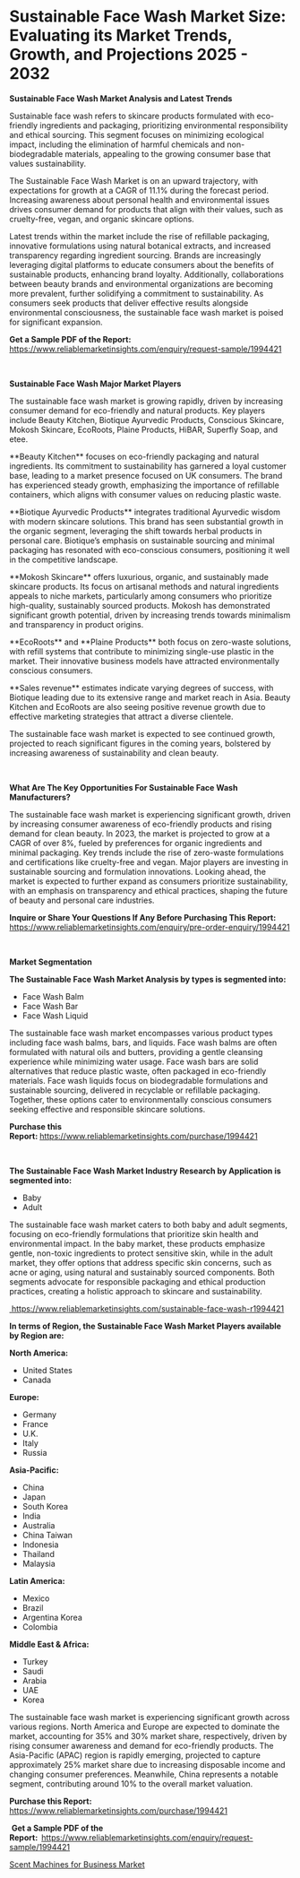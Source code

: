 <p><h1>Sustainable Face Wash Market Size: Evaluating its Market Trends, Growth, and Projections 2025 - 2032</h1></p><p><strong>Sustainable Face Wash Market Analysis and Latest Trends</strong></p>
<p><p>Sustainable face wash refers to skincare products formulated with eco-friendly ingredients and packaging, prioritizing environmental responsibility and ethical sourcing. This segment focuses on minimizing ecological impact, including the elimination of harmful chemicals and non-biodegradable materials, appealing to the growing consumer base that values sustainability.</p><p>The Sustainable Face Wash Market is on an upward trajectory, with expectations for growth at a CAGR of 11.1% during the forecast period. Increasing awareness about personal health and environmental issues drives consumer demand for products that align with their values, such as cruelty-free, vegan, and organic skincare options. </p><p>Latest trends within the market include the rise of refillable packaging, innovative formulations using natural botanical extracts, and increased transparency regarding ingredient sourcing. Brands are increasingly leveraging digital platforms to educate consumers about the benefits of sustainable products, enhancing brand loyalty. Additionally, collaborations between beauty brands and environmental organizations are becoming more prevalent, further solidifying a commitment to sustainability. As consumers seek products that deliver effective results alongside environmental consciousness, the sustainable face wash market is poised for significant expansion.</p></p>
<p><strong>Get a Sample PDF of the Report:&nbsp;</strong> <a href="https://www.reliablemarketinsights.com/enquiry/request-sample/1994421?utm_campaign=3064&utm_medium=2&utm_source=Github&utm_content=ia&utm_term=05042025&utm_id=sustainable-face-wash">https://www.reliablemarketinsights.com/enquiry/request-sample/1994421</a></p>
<p>&nbsp;</p>
<p><strong>Sustainable Face Wash Major Market Players</strong></p>
<p><p>The sustainable face wash market is growing rapidly, driven by increasing consumer demand for eco-friendly and natural products. Key players include Beauty Kitchen, Biotique Ayurvedic Products, Conscious Skincare, Mokosh Skincare, EcoRoots, Plaine Products, HiBAR, Superfly Soap, and etee.</p><p>**Beauty Kitchen** focuses on eco-friendly packaging and natural ingredients. Its commitment to sustainability has garnered a loyal customer base, leading to a market presence focused on UK consumers. The brand has experienced steady growth, emphasizing the importance of refillable containers, which aligns with consumer values on reducing plastic waste.</p><p>**Biotique Ayurvedic Products** integrates traditional Ayurvedic wisdom with modern skincare solutions. This brand has seen substantial growth in the organic segment, leveraging the shift towards herbal products in personal care. Biotique’s emphasis on sustainable sourcing and minimal packaging has resonated with eco-conscious consumers, positioning it well in the competitive landscape.</p><p>**Mokosh Skincare** offers luxurious, organic, and sustainably made skincare products. Its focus on artisanal methods and natural ingredients appeals to niche markets, particularly among consumers who prioritize high-quality, sustainably sourced products. Mokosh has demonstrated significant growth potential, driven by increasing trends towards minimalism and transparency in product origins.</p><p>**EcoRoots** and **Plaine Products** both focus on zero-waste solutions, with refill systems that contribute to minimizing single-use plastic in the market. Their innovative business models have attracted environmentally conscious consumers.</p><p>**Sales revenue** estimates indicate varying degrees of success, with Biotique leading due to its extensive range and market reach in Asia. Beauty Kitchen and EcoRoots are also seeing positive revenue growth due to effective marketing strategies that attract a diverse clientele.</p><p>The sustainable face wash market is expected to see continued growth, projected to reach significant figures in the coming years, bolstered by increasing awareness of sustainability and clean beauty.</p></p>
<p>&nbsp;</p>
<p><strong>What Are The Key Opportunities For Sustainable Face Wash Manufacturers?</strong></p>
<p><p>The sustainable face wash market is experiencing significant growth, driven by increasing consumer awareness of eco-friendly products and rising demand for clean beauty. In 2023, the market is projected to grow at a CAGR of over 8%, fueled by preferences for organic ingredients and minimal packaging. Key trends include the rise of zero-waste formulations and certifications like cruelty-free and vegan. Major players are investing in sustainable sourcing and formulation innovations. Looking ahead, the market is expected to further expand as consumers prioritize sustainability, with an emphasis on transparency and ethical practices, shaping the future of beauty and personal care industries.</p></p>
<p><strong>Inquire or Share Your Questions If Any Before Purchasing This Report:</strong> <a href="https://www.reliablemarketinsights.com/enquiry/pre-order-enquiry/1994421?utm_campaign=3064&utm_medium=2&utm_source=Github&utm_content=ia&utm_term=05042025&utm_id=sustainable-face-wash">https://www.reliablemarketinsights.com/enquiry/pre-order-enquiry/1994421</a></p>
<p>&nbsp;</p>
<p><strong>Market Segmentation</strong></p>
<p><strong>The Sustainable Face Wash Market Analysis by types is segmented into:</strong></p>
<p><ul><li>Face Wash Balm</li><li>Face Wash Bar</li><li>Face Wash Liquid</li></ul></p>
<p><p>The sustainable face wash market encompasses various product types including face wash balms, bars, and liquids. Face wash balms are often formulated with natural oils and butters, providing a gentle cleansing experience while minimizing water usage. Face wash bars are solid alternatives that reduce plastic waste, often packaged in eco-friendly materials. Face wash liquids focus on biodegradable formulations and sustainable sourcing, delivered in recyclable or refillable packaging. Together, these options cater to environmentally conscious consumers seeking effective and responsible skincare solutions.</p></p>
<p><strong>Purchase this Report:&nbsp;</strong><a href="https://www.reliablemarketinsights.com/purchase/1994421?utm_campaign=3064&utm_medium=2&utm_source=Github&utm_content=ia&utm_term=05042025&utm_id=sustainable-face-wash">https://www.reliablemarketinsights.com/purchase/1994421</a></p>
<p>&nbsp;</p>
<p><strong>The Sustainable Face Wash Market Industry Research by Application is segmented into:</strong></p>
<p><ul><li>Baby</li><li>Adult</li></ul></p>
<p><p>The sustainable face wash market caters to both baby and adult segments, focusing on eco-friendly formulations that prioritize skin health and environmental impact. In the baby market, these products emphasize gentle, non-toxic ingredients to protect sensitive skin, while in the adult market, they offer options that address specific skin concerns, such as acne or aging, using natural and sustainably sourced components. Both segments advocate for responsible packaging and ethical production practices, creating a holistic approach to skincare and sustainability.</p></p>
<p><a href="https://www.reliablemarketinsights.com/sustainable-face-wash-r1994421?utm_campaign=3064&utm_medium=2&utm_source=Github&utm_content=ia&utm_term=05042025&utm_id=sustainable-face-wash">&nbsp;https://www.reliablemarketinsights.com/sustainable-face-wash-r1994421</a></p>
<p><strong>In terms of Region, the Sustainable Face Wash Market Players available by Region are:</strong></p>
<p>
    <p> <strong> North America: </strong>
        <ul>
            <li>United States</li>
            <li>Canada</li>
        </ul>
        </p> 
    <p> <strong> Europe: </strong>
        <ul>
            <li>Germany</li>
            <li>France</li>
            <li>U.K.</li>
            <li>Italy</li>
            <li>Russia</li>
        </ul>
        </p> 
    <p> <strong> Asia-Pacific: </strong>
        <ul>
            <li>China</li>
            <li>Japan</li>
            <li>South Korea</li>
            <li>India</li>
            <li>Australia</li>
            <li>China Taiwan</li>
            <li>Indonesia</li>
            <li>Thailand</li>
            <li>Malaysia</li>
        </ul>
        </p> 
    <p> <strong> Latin America: </strong>
        <ul>
            <li>Mexico</li>
            <li>Brazil</li>
            <li>Argentina Korea</li>
            <li>Colombia</li>
        </ul>
        </p> 
    <p> <strong> Middle East & Africa: </strong>
        <ul>
            <li>Turkey</li>
            <li>Saudi</li>
            <li>Arabia</li>
            <li>UAE</li>
            <li>Korea</li>
        </ul>
    </p>
    </p>
<p><p>The sustainable face wash market is experiencing significant growth across various regions. North America and Europe are expected to dominate the market, accounting for 35% and 30% market share, respectively, driven by rising consumer awareness and demand for eco-friendly products. The Asia-Pacific (APAC) region is rapidly emerging, projected to capture approximately 25% market share due to increasing disposable income and changing consumer preferences. Meanwhile, China represents a notable segment, contributing around 10% to the overall market valuation.</p></p>
<p><strong>Purchase this Report: </strong><a href="https://www.reliablemarketinsights.com/purchase/1994421?utm_campaign=3064&utm_medium=2&utm_source=Github&utm_content=ia&utm_term=05042025&utm_id=sustainable-face-wash">https://www.reliablemarketinsights.com/purchase/1994421</a></p>
<p>&nbsp;<strong>Get a Sample PDF of the Report:&nbsp;&nbsp;</strong><a href="https://www.reliablemarketinsights.com/enquiry/request-sample/1994421?utm_campaign=3064&utm_medium=2&utm_source=Github&utm_content=ia&utm_term=05042025&utm_id=sustainable-face-wash">https://www.reliablemarketinsights.com/enquiry/request-sample/1994421</a></p>
<p><strong></strong></p>
<p><p><a href="https://github.com/sefathlehki/Market-Research-Report-List-1/blob/main/scent-machines-for-business-market.md?utm_campaign=3064&utm_medium=2&utm_source=Github&utm_content=ia&utm_term=05042025&utm_id=sustainable-face-wash">Scent Machines for Business Market</a></p></p>